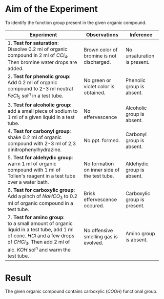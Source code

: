# Aim of the Experiment 

To identify the function group present in the given organic compound. 

| Experiment | Observations | Inference | 
|-|-|-|
| 1. **Test for saturation**: <br> Dissolve 0.2 ml of organic compound in 2 ml of $CCl_4$. Then bromine water drops are added.| Brown color of bromine is not discharged. | No unsaturation is present. | 
| 2. **Test for phenolic group**: <br> Add 0.2 ml of organic compound to 2-3 ml neutral $FeCl_5$ $\text{sol}^n$ in a test tube. | No green or violet color is obtained. | Phenolic group is absent. | 
| 3. **Test for alcoholic group**: <br> add a small piece of sodium to 1 ml of a given liquid in a test tube. | No effervescence | Alcoholic group is absent. | 
| 4. **Test for carbonyl group**: shake 0.2 ml of organic compound with 2-3 ml of 2,3 dinitrophenylhydrazine. | No ppt. formed. | Carbonyl group is absent. | 
| 5. **Test for aldehydic group**: <br> warm 1 ml of organic compound with 1 ml of Tollen's reagent in a test tube over a water bath. | No formation on inner side of the test tube. | Aldehydic group is absent. | 
| 6. **Test for carboxylic group**: <br> Add a pinch of $NaHCO_3$ to 0.2 ml of organic compound in a test tube. | Brisk effervescence occured. | Carboxylic group is present. | 
| 7. **Test for amino group**: <br> to a small amount of organic liquid in a test tube, add 1 ml of conc. $HCl$ and a few drops of $CHCl_3$. Then add 2 ml of alc. $KOH$ $\text{sol}^n$ and warm the test tube. | No offensive smelling gas is evolved. | Amino group is absent. | 

# Result 
The given organic compound contains carboxylic $(COOH)$ functional group. 